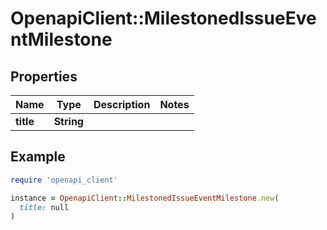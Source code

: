 # OpenapiClient::MilestonedIssueEventMilestone

## Properties

| Name | Type | Description | Notes |
| ---- | ---- | ----------- | ----- |
| **title** | **String** |  |  |

## Example

```ruby
require 'openapi_client'

instance = OpenapiClient::MilestonedIssueEventMilestone.new(
  title: null
)
```

